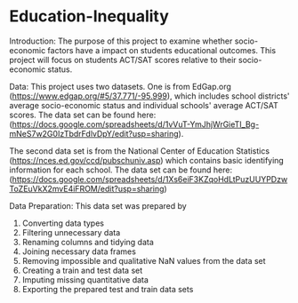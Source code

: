 # Education-Inequality
Introduction:
The purpose of this project to examine whether socio-economic factors have a impact on students educational outcomes. This project will focus on students ACT/SAT scores relative to their socio-economic status.


Data:
This project uses two datasets. One is from EdGap.org (https://www.edgap.org/#5/37.771/-95.999), which includes school districts' average socio-economic status and individual schools' average ACT/SAT scores. The data set can be found here: (https://docs.google.com/spreadsheets/d/1vVuT-YmJhjWrGieTI_Bg-mNeS7w2G0IzTbdrFdlvDpY/edit?usp=sharing).

The second data set is from the National Center of Education Statistics (https://nces.ed.gov/ccd/pubschuniv.asp) which contains basic identifying information for each school. The data set can be found here: (https://docs.google.com/spreadsheets/d/1Xs6eiF3KZqoHdLtPuzUUYPDzwToZEuVkX2mvE4iFROM/edit?usp=sharing)

Data Preparation:
This data set was prepared by 

1. Converting data types
2. Filtering unnecessary data
3. Renaming columns and tidying data
4. Joining necessary data frames
5. Removing impossible and qualitative NaN values from the data set
6. Creating a train and test data set
7. Imputing missing quantitative data
8. Exporting the prepared test and train data sets
